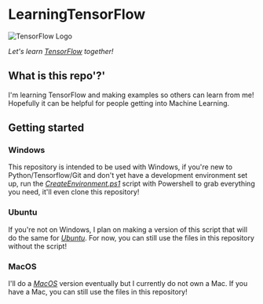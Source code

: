 # LearningTensorFlow

![TensorFlow Logo](https://www.tensorflow.org/site-assets/images/landing-page/landing_icon-tf_logo_halo.jpg)

*Let's learn [TensorFlow](https://www.tensorflow.org/tutorials) together!*

## What is this repo'?'

I'm learning TensorFlow and making examples so others can learn from me! Hopefully it can be helpful for people getting into Machine Learning.

## Getting started

### Windows

This repository is intended to be used with Windows, if you're new to Python/Tensorflow/Git and don't yet have a development environment set up,
run the [*CreateEnvironment.ps1*](https://github.com/soda3x/tensorFlowTest/blob/master/CreateEnvironment.ps1) script with Powershell to grab everything you need, it'll even clone this repository!

### Ubuntu

If you're not on Windows, I plan on making a version of this script that will do the same for [*Ubuntu*](https://github.com/soda3x/tensorFlowTest/issues/20).
For now, you can still use the files in this repository without the script!

### MacOS

I'll do a [*MacOS*](https://github.com/soda3x/tensorFlowTest/issues/21) version eventually but I currently do not own a Mac. If you have a Mac, you can still use the files in this repository!